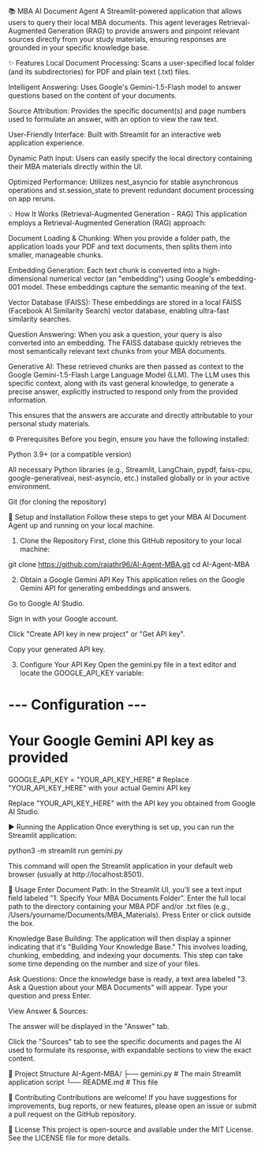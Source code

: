 📚 MBA AI Document Agent
A Streamlit-powered application that allows users to query their local MBA documents. This agent leverages Retrieval-Augmented Generation (RAG) to provide answers and pinpoint relevant sources directly from your study materials, ensuring responses are grounded in your specific knowledge base.

✨ Features
Local Document Processing: Scans a user-specified local folder (and its subdirectories) for PDF and plain text (.txt) files.

Intelligent Answering: Uses Google's Gemini-1.5-Flash model to answer questions based on the content of your documents.

Source Attribution: Provides the specific document(s) and page numbers used to formulate an answer, with an option to view the raw text.

User-Friendly Interface: Built with Streamlit for an interactive web application experience.

Dynamic Path Input: Users can easily specify the local directory containing their MBA materials directly within the UI.

Optimized Performance: Utilizes nest_asyncio for stable asynchronous operations and st.session_state to prevent redundant document processing on app reruns.

💡 How It Works (Retrieval-Augmented Generation - RAG)
This application employs a Retrieval-Augmented Generation (RAG) approach:

Document Loading & Chunking: When you provide a folder path, the application loads your PDF and text documents, then splits them into smaller, manageable chunks.

Embedding Generation: Each text chunk is converted into a high-dimensional numerical vector (an "embedding") using Google's embedding-001 model. These embeddings capture the semantic meaning of the text.

Vector Database (FAISS): These embeddings are stored in a local FAISS (Facebook AI Similarity Search) vector database, enabling ultra-fast similarity searches.

Question Answering: When you ask a question, your query is also converted into an embedding. The FAISS database quickly retrieves the most semantically relevant text chunks from your MBA documents.

Generative AI: These retrieved chunks are then passed as context to the Google Gemini-1.5-Flash Large Language Model (LLM). The LLM uses this specific context, along with its vast general knowledge, to generate a precise answer, explicitly instructed to respond only from the provided information.

This ensures that the answers are accurate and directly attributable to your personal study materials.

⚙️ Prerequisites
Before you begin, ensure you have the following installed:

Python 3.9+ (or a compatible version)

All necessary Python libraries (e.g., Streamlit, LangChain, pypdf, faiss-cpu, google-generativeai, nest-asyncio, etc.) installed globally or in your active environment.

Git (for cloning the repository)

🚀 Setup and Installation
Follow these steps to get your MBA AI Document Agent up and running on your local machine.

1. Clone the Repository
First, clone this GitHub repository to your local machine:

git clone https://github.com/rajathr96/AI-Agent-MBA.git
cd AI-Agent-MBA

2. Obtain a Google Gemini API Key
This application relies on the Google Gemini API for generating embeddings and answers.

Go to Google AI Studio.

Sign in with your Google account.

Click "Create API key in new project" or "Get API key".

Copy your generated API key.

3. Configure Your API Key
Open the gemini.py file in a text editor and locate the GOOGLE_API_KEY variable:

# --- Configuration ---
# Your Google Gemini API key as provided
GOOGLE_API_KEY = "YOUR_API_KEY_HERE" # Replace "YOUR_API_KEY_HERE" with your actual Gemini API key

Replace "YOUR_API_KEY_HERE" with the API key you obtained from Google AI Studio.

▶️ Running the Application
Once everything is set up, you can run the Streamlit application:

python3 -m streamlit run gemini.py

This command will open the Streamlit application in your default web browser (usually at http://localhost:8501).

📝 Usage
Enter Document Path: In the Streamlit UI, you'll see a text input field labeled "1. Specify Your MBA Documents Folder". Enter the full local path to the directory containing your MBA PDF and/or .txt files (e.g., /Users/yourname/Documents/MBA_Materials). Press Enter or click outside the box.

Knowledge Base Building: The application will then display a spinner indicating that it's "Building Your Knowledge Base." This involves loading, chunking, embedding, and indexing your documents. This step can take some time depending on the number and size of your files.

Ask Questions: Once the knowledge base is ready, a text area labeled "3. Ask a Question about your MBA Documents" will appear. Type your question and press Enter.

View Answer & Sources:

The answer will be displayed in the "Answer" tab.

Click the "Sources" tab to see the specific documents and pages the AI used to formulate its response, with expandable sections to view the exact content.

📂 Project Structure
AI-Agent-MBA/
├── gemini.py             # The main Streamlit application script
└── README.md             # This file

🤝 Contributing
Contributions are welcome! If you have suggestions for improvements, bug reports, or new features, please open an issue or submit a pull request on the GitHub repository.

📄 License
This project is open-source and available under the MIT License. See the LICENSE file for more details.